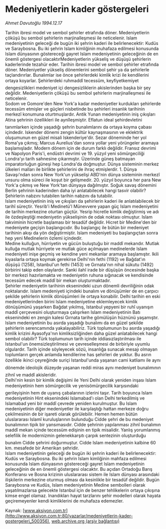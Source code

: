# Medeniyetlerin kader göstergeleri

*Ahmet Davutoğlu 1994.12.17*

<div class="pNewsDetailMainContent" itemprop="articleBody">
 Tarihin ibresi model ve sembol şehirler etrafında döner. Medeniyetlerin çöküşü bu sembol şehirlerin marjinalleşmesi ile neticelenir. Islam medeniyetinin geleceği de bugün iki şehrin kaderi ile belirlenecektir: Kudüs ve Saraybosna. Bu iki şehrin Islam kimliğinin muhafaza edilmesi konusunda Islam dünyasının göstereceği gayret Islam medeniyetinin geleceğinin de en önemli göstergesi olacaktırMedeniyetlerin yükseliş ve düşüşü şehirlerin kaderlerinde tezahür eder. Tarihin ibresi model ve sembol şehirler etrafında döner. Medeniyetler yükseliş dönemlerini sembol şehir ya da şehirlerle taçlandırırlar. Bunalımlar ise önce şehirlerdeki kimlik krizi ile kendilerini ortaya koyarlar. Şehirlerdeki ruhmaddî tecessüm, keyfiyetkemiyet dengesizlikleri medeniyet içi dengesizliklerin akislerinden başka bir şey değildir. Medeniyetlerin çöküşü bu sembol şehirlerin marjinalleşmesi ile neticelenir.
 <br/>
 Sodom ve Gomore'den New York'a kadar medeniyetler kurdukları şehirlerde tecessüm etmişler ve güçleri nisbetinde bu şehirleri insanlık tarihinin merkezî konumuna oturtmuşlardır. Antik Yunan medeniyetinin iniş çıkışları Atina şehrinin özellikleri ile aynîleşmiştir. Eflatun ideal şehirdevletini tanımlarken içinde yaşadığı şehrin bunalımlarını da ortaya koyma çabası içindedir. Iskender dönemi zengin kültür kaynaşmasının ve eklektrik oluşumunun en güzel misali Iskenderiye'dir. Sezar döneminde her yol Roma'ya çıkmış; Marcus Aurelius'dan sonra yollar yeni yörüngeler aramaya başlamışladır. Modern dönem için de durum farklı değildir. Fransız devrimi ve Napolyon Paris'i, endüstri devrimi ve 19. yüzyıl yeni sömürgeciliği Londra'yı tarih sahnesine çıkarmıştır. Üzerinde güneş batmayan imparatorluğun güneşi hep Londra'da doğmuştur. Dünya sisteminin merkez ülkeleri malları ile birlikte şehirlerini de ihraç etmişlerdir. 1. Dünya Savaşı'ndan sonra New York'un yükselişi ABD'nin dünya sisteminin merkezî unsuru olma süreci ile koşut bir gelişmedir. 20. yüzyıl boyunca her para New York'a çıkmış ve New York'tan dünyaya dağılmıştır. Soğuk savaş dönemini Berlin şehrinin kaderinden daha iyi anlatabilecek hangi tasvir olabilir? Şehirlerin nabzını tutabilen tarihin nabzını da tutabilir.
 <br/>
 Islam medeniyetinin iniş ve çıkışları da şehirlerin kaderi ile anlatılabilecek bir tarihî süreçtir. Yesrib'i Medinetü'l Münevvere yapan güç Islam medeniyetini de tarihin merkezine oturtan güçtür. Yesrip hicretle kimlik değiştirmiş ve adı ile özdeşleştiği medeniyetin yükselişinin de odak noktası olmuştur. Islam takviminin hicretle başlaması bir tesadüf değildir. Hicret bir Medine'den bir medeniyete geçişin başlangıcıdır. Bu başlangıç ile bütün bir medeniyet tarihinin akışı da yön değiştirmiştir. Islam medeniyeti bu başlangıçtan sonra hep yeni Medinelerin özlemi içindedir.
 <br/>
 Medine kulluğun, hürriyetin ve gücün buluştuğu bir maddî mekandır. Mutlak kulluğa mutlak hürriyete ve mutlak güce açılmayan medinelerde Islam medeniyeti inişe geçmiş ve kendine yeni mekanlar aramaya başlamıştır. Ikili kıyaslarla ortaya koymak gerekirse Delhi'nin fethi (1192) ve Bağdat'ın düşüşü (1258), Istanbul'un fethi (1453) ve Gırnata'nın nihaî sükutu (1492) birbirini takip eden olaylardır. Sanki ilahî irade bir düşüşün öncesinde başka bir merkezi hazırlamakta ve medeniyetin ruhuna sığınacak ve kendisinde tecessüm edecek maddî bir mekan oluşturmaktadır.
 <br/>
 Şehirler medeniyetin tarihinin eksenindeki uzun dönemli devriliğinin odak noktalarıdır. Islam medeniyeti içindeki bunalım ve dönüşümler de en çarpıcı şekilde şehirlerin kimlik dönüşümleri ile ortaya konabilir. Delhi tarihin en eski medeniyetlerinden birini Islam medeniyetine eklemleyecek kimlik dönüşümünü yaşarken Bağdat yıkılmış, Istanbul yepyeni bir ruhî uyanışın maddî çerçevesini oluşturmaya çalışırken Islam medeniyetinin Batı eksenindeki en zengin kalesi Gırnata tarihe gömülüşün hüznünü yaşamıştır.
 <br/>
 Islam medeniyetinin bu asırda yaşadığı bunalımı da en güzel şekilde şehirlerin serencamında yakalayabiliriz. Türk toplumunun bu asırda yaşadığı kimlik krizini Ayasofya'nın kimliksizliğinden daha güzel anlatabilecek hangi sembol olabilir? Türk toplumunun tarih içinde iddiasızlaştırılması ile Istanbul'un önemsizleştirilmesi ve çevreselleşmesi de birbiriyle uyumlu olgulardır. Tarih içinde söyleyecek sözü, insanlığa sunacak mesajı olmayan toplumların gerçek anlamda kendilerine has şehirleri de yoktur. Bu asrın özellikle ikinci çeyreğinde suriçi Istanbul'unda yaşanan cami katliamı ile aynı dönemde ideolojik düzeyde yaşanan reddi miras aynı medeniyet bunalımının zihnî ve maddî akisleridir.
 <br/>
 Delhi'nin kesin bir kimlik değişimi ile Yeni Delhi olarak yeniden inşası Islam medeniyetinin hem sömürgecilik ve yenisömürgecilik karşısındaki gerileyişinin hem de uyanış çabalarının izlerini taşır. Tarih boyunca Islam medeniyetinin Hint eksenindeki Islamabad'ı olan Delhi terkedilmiş ve Islamabad yeni bir maddî çevrede yeniden kurulmuştur. Bu Islam medeniyetinin diğer medeniyetler ile karşılaştığı hattan merkeze doğru çekilmesinin de bir işareti olarak görülebilir. Hemen hemen bütün uluslararası Islamî kuruluşlarının bulunduğu Cidde şehri de bu medeniyet bunalımının tipik bir yansımasıdır. Cidde şehrinin yapılanması zihnî bunalımın maddî mekan içinde tecessüm edişinin en tipik misalidir. Yanlış yorumlanmış selefilik ile modernizmin gelenekkarşıtı çarpık sentezinin oluşturduğu bunalım Cidde şehrini doğurmuştur. Cidde Islam medeniyetinin kalbine 60 km. mesafede bir Amerikan şehridir.
 <br/>
 Islam medeniyetinin geleceği de bugün iki şehrin kaderi ile belirlenecektir: Kudüs ve Saraybosna. Bu iki şehrin Islam kimliğinin mahfaza edilmesi konusunda Islam dünyasının göstereceği gayret Islam medeniyetinin geleceğinin de en önemli göstergesi olacaktır. Bu açıdan Ortadoğu Barış Konferansı ve Bosna krizinin uluslararası sistem ile Islam dünyası arasındaki ilişkilerin merkezine oturmuş olması da kesinlikle bir tesadüf değildir. Bugün Saraybosna ve Kudüs, Islam medeniyetinin Medine sembolleri olarak yaşatılmazlarsa gelecekte Istanbul için de benzer tehlikelerin ortaya çıkışına kimse engel olamaz. Inandıkları hayat tarzlarını şehir modelleri olarak hayata geçiremeyenler kendi kimliklerini de muhafaza edemezler.
 <br/>
</div>


Kaynak: [www.aksiyon.com.tr](http://www.aksiyon.com.tr:80/yazarlar/medeniyetlerin-kader-gostergeleri_500356), [web.archive.org (arşiv bağlantısı)](http://web.archive.org/web/20150828224450/http://www.aksiyon.com.tr:80/yazarlar/medeniyetlerin-kader-gostergeleri_500356)

